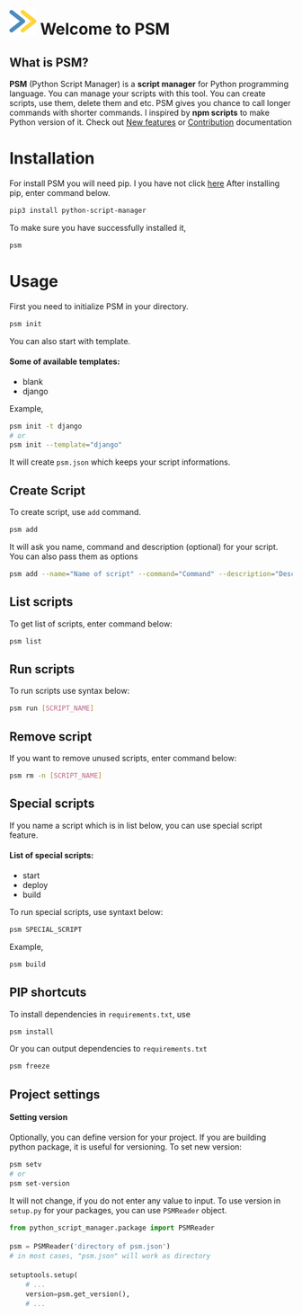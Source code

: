 # <img src="assets/psm.svg"/> Welcome to PSM

## What is PSM?

<b>PSM</b> (Python Script Manager) is a <b>script manager</b> for Python programming language. You can manage your scripts with this tool. You can create scripts, use them, delete them and etc. PSM gives you chance to call longer commands with shorter commands. I inspired by <b>npm scripts</b> to make Python version of it.
Check out <a href="https://yunisdev.github.io/python-script-manager/FEATURES.html">New features</a> or <a href="https://yunisdev.github.io/python-script-manager/CONTRIBUTION.html">Contribution</a> documentation

# Installation

For install PSM you will need pip. I you have not click <a href="https://pip.pypa.io/en/stable/">here</a>
After installing pip, enter command below.

```bash
pip3 install python-script-manager
```

To make sure you have successfully installed it,

```bash
psm
```

# Usage

First you need to initialize PSM in your directory.

```bash
psm init
```

You can also start with template.

#### Some of available templates:

-   blank
-   django

Example,

```bash
psm init -t django
# or
psm init --template="django"
```

It will create `psm.json` which keeps your script informations.

## Create Script

To create script, use `add` command.

```bash
psm add
```

It will ask you name, command and description (optional) for your script.
You can also pass them as options

```bash
psm add --name="Name of script" --command="Command" --description="Description for script (optional)"
```

## List scripts

To get list of scripts, enter command below:

```bash
psm list
```

## Run scripts

To run scripts use syntax below:

```bash
psm run [SCRIPT_NAME]
```

## Remove script

If you want to remove unused scripts, enter command below:

```bash
psm rm -n [SCRIPT_NAME]
```

## Special scripts

If you name a script which is in list below, you can use special script feature.

#### List of special scripts:

-   start
-   deploy
-   build

To run special scripts, use syntaxt below:

```bash
psm SPECIAL_SCRIPT
```

Example,

```bash
psm build
```

## PIP shortcuts

To install dependencies in `requirements.txt`, use

```bash
psm install
```

Or you can output dependencies to `requirements.txt`

```bash
psm freeze
```

## Project settings
#### Setting version
Optionally, you can define version for your project. If you are building python package, it is useful for versioning.
To set new version:
```bash
psm setv
# or
psm set-version
```
It will not change, if you do not enter any value to input.
To use version in `setup.py` for your packages, you can use `PSMReader` object.
```python
from python_script_manager.package import PSMReader

psm = PSMReader('directory of psm.json')
# in most cases, "psm.json" will work as directory

setuptools.setup(
    # ...
    version=psm.get_version(),
    # ...
```
